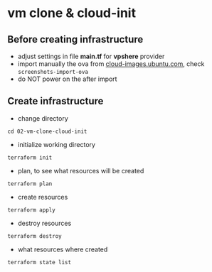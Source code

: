 # vm clone & cloud-init

## Before creating infrastructure
- adjust settings in file __main.tf__ for __vpshere__ provider
- import manually the ova from [cloud-images.ubuntu.com](https://cloud-images.ubuntu.com/focal/current/focal-server-cloudimg-amd64.ova), check `screenshots-import-ova`
- do NOT power on the after import

## Create infrastructure
- change directory
```
cd 02-vm-clone-cloud-init
```

- initialize working directory
```
terraform init
```
- plan, to see what resources will be created
```
terraform plan
```

- create resources
```
terraform apply
```

- destroy resources
```
terraform destroy
```

- what resources where created
```
terraform state list
```
